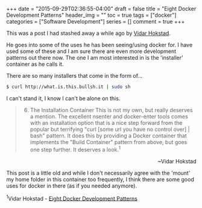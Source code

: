 +++
date  = "2015-09-29T02:36:55-04:00"
draft = false
title = "Eight Docker Development Patterns"
header_img = ""
toc = true
tags = ["docker"]
categories = ["Software Development"]
series = []
comment = true
+++

This was a post I had stashed away a while ago by [Vidar Hokstad](http://www.hokstad.com).

He goes into some of the uses he has been seeing/using docker for. I have used some of these and I am sure there are even more development patterns out there now. The one I am most  interested in is the 'installer' container as he calls it.

There are so many installers that come in the form of...

```bash
$ curl http://what.is.this.bullsh.it | sudo sh
```

I can't stand it, I know I can't be alone on this.
<!-- more -->


>6. The Installation Container
This is not my own, but really deserves a mention. The excellent nsenter and docker-enter tools comes with an installation option that is a nice step forward from the popular but terrifying "curl [some url you have no control over] | bash" pattern. It does this by providing a Docker container that implements the "Build Container" pattern from above, but goes one step further. It deserves a look.<sup>1</sup>
<div align=right>~Vidar Hokstad
</div>

This post is a little old and while I don't necessarily agree with the 'mount' my home folder in this container too frequently, I think there are some good uses for docker in there (as if you needed anymore).

<sup>1</sup>Vidar Hokstad - [Eight Docker Development Patterns](http://www.hokstad.com/docker/patterns)
